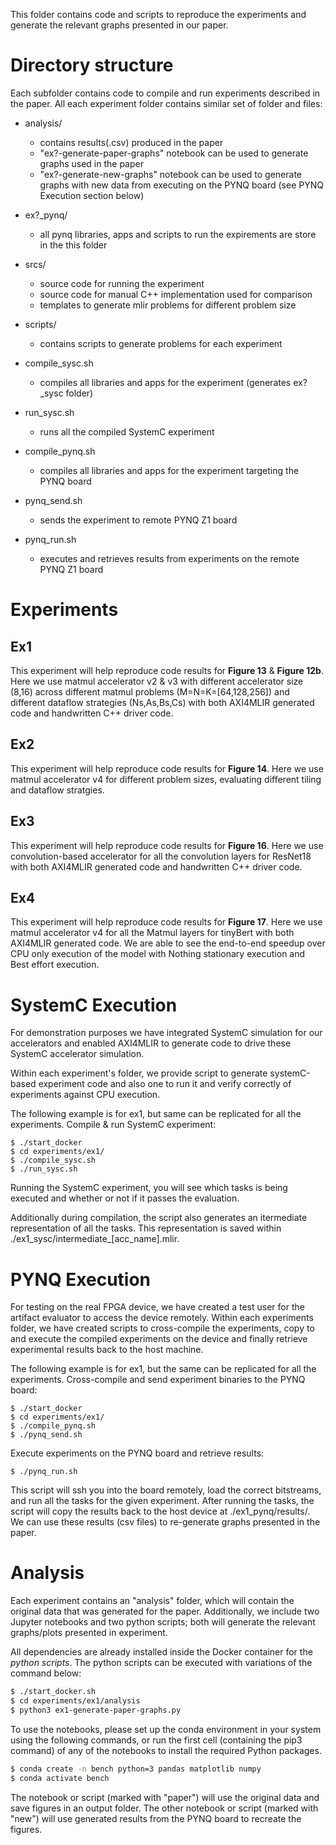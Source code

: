 This folder contains code and scripts to reproduce the experiments and generate the relevant graphs presented in our paper.
# Directory structure

Each subfolder contains code to compile and run experiments described in the paper.
All each experiment folder contains similar set of folder and files:
* analysis/
  * contains results(.csv) produced in the paper
  * "ex?-generate-paper-graphs" notebook can be used to generate graphs used in the paper
  * "ex?-generate-new-graphs" notebook can be used to generate graphs with new data from executing on the PYNQ board (see PYNQ Execution section below)

* ex?_pynq/
  * all pynq libraries, apps and scripts to run the expirements are store in the this folder
* srcs/
  * source code for running the experiment
  * source code for manual C++ implementation used for comparison
  * templates to generate mlir problems for different problem size
* scripts/
  * contains scripts to generate problems for each experiment
* compile_sysc.sh
  * compiles all libraries and apps for the experiment (generates ex?_sysc folder)
* run_sysc.sh
  * runs all the compiled SystemC experiment
* compile_pynq.sh
  * compiles all libraries and apps for the experiment targeting the PYNQ board
* pynq_send.sh
  * sends the experiment to remote PYNQ Z1 board
* pynq_run.sh
  * executes and retrieves results from experiments on the remote PYNQ Z1 board


# Experiments
## Ex1

This experiment will help reproduce code results for **Figure 13** &  **Figure 12b**. Here we use matmul accelerator v2 & v3 with different accelerator size (8,16) across different matmul problems (M=N=K=[64,128,256]) and different dataflow strategies (Ns,As,Bs,Cs) with both AXI4MLIR generated code and handwritten C++ driver code.

## Ex2
This experiment will help reproduce code results for **Figure 14**. Here we use matmul accelerator v4 for different problem sizes, evaluating different tiling and dataflow stratgies.

## Ex3
This experiment will help reproduce code results for **Figure 16**. Here we use convolution-based accelerator for all the convolution layers for ResNet18 with both AXI4MLIR generated code and handwritten C++ driver code. 

## Ex4
This experiment will help reproduce code results for **Figure 17**. Here we use matmul accelerator v4 for all the Matmul layers for tinyBert with both AXI4MLIR generated code. We are able to see the end-to-end speedup over CPU only execution of the model with Nothing stationary execution and Best effort execution.



# SystemC Execution
For demonstration purposes we have integrated SystemC simulation for our accelerators and enabled AXI4MLIR to generate code to drive these SystemC accelerator simulation.

Within each experiment's folder, we provide script to generate systemC-based experiment code and also one to run it and verify correctly of experiments against CPU execution.

The following example is for ex1, but same can be replicated for all the experiments.
Compile & run SystemC experiment:
```
$ ./start_docker
$ cd experiments/ex1/
$ ./compile_sysc.sh
$ ./run_sysc.sh
```

Running the SystemC experiment, you will see which tasks is being executed and whether or not if it passes the evaluation.

Additionally during compilation, the script also generates an itermediate representation of all the tasks. This representation is saved within ./ex1_sysc/intermediate_[acc_name].mlir.

# PYNQ Execution
For testing on the real FPGA device, we have created a test user for the artifact evaluator to access the device remotely. Within each experiments folder, we have created scripts to cross-compile the experiments, copy to and execute the compiled experiments on the device and finally retrieve experimental results back to the host machine.

The following example is for ex1, but the same can be replicated for all the experiments.
Cross-compile and send experiment binaries to the PYNQ board:
```
$ ./start_docker
$ cd experiments/ex1/
$ ./compile_pynq.sh
$ ./pynq_send.sh
```

Execute experiments on the PYNQ board and retrieve results:
```
$ ./pynq_run.sh
```
This script will ssh you into the board remotely, load the correct bitstreams, and run all the tasks for the given experiment.
After running the tasks, the script will copy the results back to the host device at ./ex1_pynq/results/.
We can use these results (csv files) to re-generate graphs presented in the paper.

# Analysis
Each experiment contains an "analysis" folder, which will contain the original
data that was generated for the paper. Additionally, we include two Jupyter
notebooks and two python scripts; both will generate the relevant graphs/plots
presented in experiment. 

All dependencies are already installed inside the Docker container for the
*python scripts*. The python scripts can be executed with variations of the
command below:

```bash
$ ./start_docker.sh
$ cd experiments/ex1/analysis
$ python3 ex1-generate-paper-graphs.py
```

To use the notebooks, please set up the conda environment in your system using
the following commands, or run the first cell (containing the pip3 command) of
any of the notebooks to install the required Python packages.

```bash
$ conda create -n bench python=3 pandas matplotlib numpy
$ conda activate bench
```

The notebook or script (marked with "paper") will use the original data and save
figures in an output folder. The other notebook or script (marked with "new")
will use generated results from the PYNQ board to recreate the figures.
